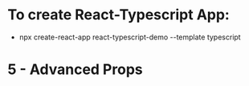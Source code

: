 # To create React-Typescript App:

- npx create-react-app react-typescript-demo --template typescript

# 5 - Advanced Props


